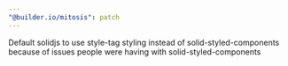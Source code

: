 ```yaml
---
"@builder.io/mitosis": patch
---
```


Default solidjs to use style-tag styling instead of solid-styled-components because of issues people were having with solid-styled-components
